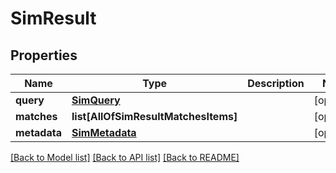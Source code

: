 # SimResult

## Properties
Name | Type | Description | Notes
------------ | ------------- | ------------- | -------------
**query** | [**SimQuery**](SimQuery.md) |  | [optional] 
**matches** | **list[AllOfSimResultMatchesItems]** |  | [optional] 
**metadata** | [**SimMetadata**](SimMetadata.md) |  | [optional] 

[[Back to Model list]](../README.md#documentation-for-models) [[Back to API list]](../README.md#documentation-for-api-endpoints) [[Back to README]](../README.md)


